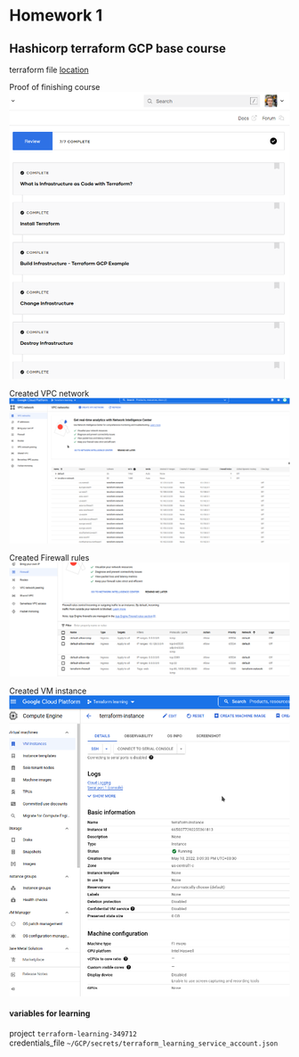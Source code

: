 # Homework 1
## Hashicorp terraform GCP base course
terraform file [location](./hashicorp_base_gcp_course)

Proof of finishing course\
![proof of finishing](../../files/homeworks/1_terraform_intro/hashicorp_course.png)

Created VPC network\
![VPC network](../../files/homeworks/1_terraform_intro/VPC_network.png)

Created Firewall rules\
![Firewall rules](../../files/homeworks/1_terraform_intro/Firewall_rules.png)

Created VM instance\
![VM instance](../../files/homeworks/1_terraform_intro/VM_instance.png)

#### variables for learning
project `terraform-learning-349712`\
credentials_file `~/GCP/secrets/terraform_learning_service_account.json`